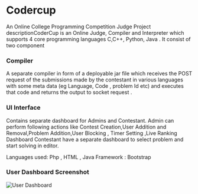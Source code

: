 # Codercup 
An Online College Programming Competition Judge
Project descriptionCoderCup is an Online Judge, Compiler and Interpreter which supports 4 core programming languages C,C++, Python, Java . It consist of two component 
### Compiler  
A separate compiler in form of a deployable jar file which receives the POST request of the submissions made by the contestant in various languages with some meta data (eg Language, Code , problem Id etc) and executes that code and returns the output to socket request . 

### UI Interface 
Contains separate dashboard for Admins and Contestant.
Admin can perform following actions like Contest Creation,User Addition and Removal,Problem Addition,User Blocking , Timer Setting ,Live Ranking Dashboard
Contestant have a separate dashboard to select problem and start solving in editor.

Languages used: Php , HTML , Java 
Framework : Bootstrap

### User Dashboard Screenshot
![User Dashboard](https://s3.amazonaws.com/poly-screenshots.angel.co/Project/68/998938/062f9a981b5245fc3b2dc3c32861f636-original.jpeg)
